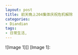 ```yaml
---
layout: post
title: 前天晚上204集体庆祝危机解除
categories:
- Diandian
tags:
- 日常生活, 
---
```

!\[Image 1\]\[\] \[Image 1\]:
